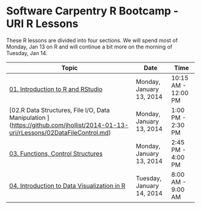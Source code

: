 Software Carpentry R Bootcamp - URI R Lessons
========================================================

These R lessons are divided into four sections. We will spend most of Monday, Jan 13 on R and will continue a bit more on the morning of Tuesday, Jan 14.

| Topic | Date | Time |
| ----- | ---- | ---- |
| [01. Introduction to R and RStudio](https://github.com/jhollist/2014-01-13-uri/rLessons/01IntroR.md)| Monday, January 13, 2014 | 10:15 AM - 12:00 PM |
| [02.R Data Structures, File I/O, Data Manipulation ] (https://github.com/jhollist/2014-01-13-uri/rLessons/02DataFileControl.md) | Monday, January 13, 2014 | 1:00 PM - 2:30 PM |
| [03. Functions, Control Structures](https://github.com/jhollist/2014-01-13-uri/rLessons/03Functions.md)| Monday, January 13, 2014 | 2:45 PM - 4:00 PM |
| [04. Introduction to Data Visualization in R](https://github.com/jhollist/2014-01-13-uri/rLessons/04DataViz.md)| Tuesday, January 14, 2014 | 8:00 AM - 9:00 AM |






